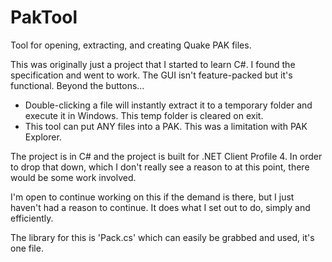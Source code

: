 # PakTool
Tool for opening, extracting, and creating Quake PAK files. 

This was originally just a project that I started to learn C#.  I found the specification and went to work.
The GUI isn't feature-packed but it's functional.  Beyond the buttons...

- Double-clicking a file will instantly extract it to a temporary folder and execute it in Windows.  This temp folder is cleared on exit.
- This tool can put ANY files into a PAK.  This was a limitation with PAK Explorer.

The project is in C# and the project is built for .NET Client Profile 4.  In order to drop that down, which I don't really see a reason to at this point, there would be some work involved.

I'm open to continue working on this if the demand is there, but I just haven't had a reason to continue.  It does what I set out to do, simply and efficiently.

The library for this is 'Pack.cs' which can easily be grabbed and used, it's one file.